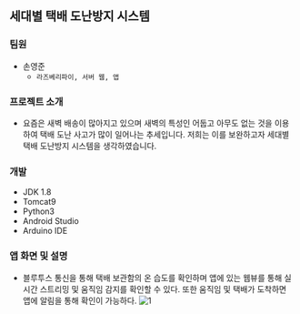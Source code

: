 ## 세대별 택배 도난방지 시스템

### 팀원

+ 손영준
	+ `라즈베리파이, 서버 웹, 앱`

### 프로젝트 소개

+ 요즘은 새벽 배송이 많아지고 있으며 새벽의 특성인 어둡고 아무도 없는 것을 이용하여 택배 도난 사고가 많이 일어나는 추세입니다. 저희는 이를 보완하고자 세대별 택배 도난방지 시스템을 생각하였습니다.

### 개발

+ JDK 1.8
+ Tomcat9
+ Python3
+ Android Studio
+ Arduino IDE


### 앱 화면 및 설명
+ 블루투스 통신을 통해 택배 보관함의 온 습도를 확인하며 앱에 있는 웹뷰를 통해 실시간 스트리밍 및 움직임 감지를 확인할 수 있다. 또한 움직임 및 택배가 도착하면 앱에 알림을 통해 확인이 가능하다.
![1](https://user-images.githubusercontent.com/84082544/147313963-5ca1c7fb-3095-4b47-88a0-9974d47c5de0.PNG)
